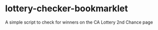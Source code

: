# lottery-checker-bookmarklet
A simple script to check for winners on the CA Lottery 2nd Chance page
